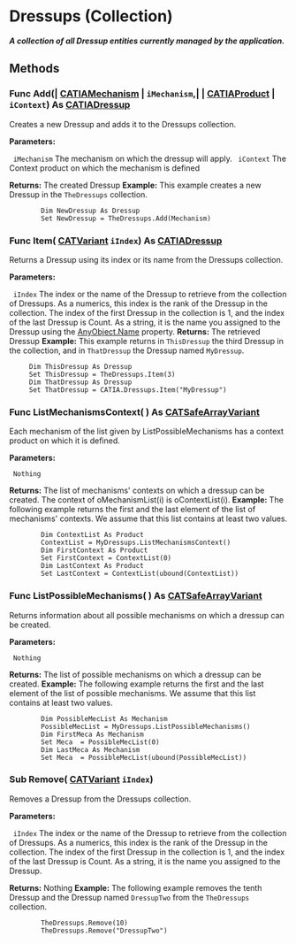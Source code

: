 # Dressups (Collection)

**_A collection of all Dressup entities currently managed by the application._**

## Methods

### Func **Add**(| [CATIAMechanism](../KinematicsInterfaces/interface_Mechanism_17799.md) | `iMechanism`,| | [CATIAProduct](../ProductStructureInterfaces/interface_Product_11223.md) | `iContext`) As [CATIADressup](../KinematicsInterfaces/interface_Dressup_11434.md)

   Creates a new Dressup and adds it to the Dressups collection.

**Parameters:**

` iMechanism`      The mechanism on which the dressup will apply.
` iContext`      The Context product on which the mechanism is defined

**Returns:**      The created Dressup  **Example:**      This example creates a new Dressup in the `TheDressups` collection.

```VBScript
        Dim NewDressup As Dressup
        Set NewDressup = TheDressups.Add(Mechanism)

```

### Func **Item**( [CATVariant](../System/typedef_CATVariant_20656.md)  `iIndex`) As [CATIADressup](../KinematicsInterfaces/interface_Dressup_11434.md)

   Returns a Dressup using its index or its name from the Dressups collection.

**Parameters:**

` iIndex`      The index or the name of the Dressup to retrieve from the collection of Dressups. As a numerics, this index is the rank of the Dressup in the collection. The index of the first Dressup in the collection is 1, and the index of the last Dressup is Count. As a string, it is the name you assigned to the Dressup using the
[AnyObject.Name](../System/interface_AnyObject_17321.htm#Name) property.  **Returns:**      The retrieved Dressup  **Example:**      This example returns in `ThisDressup` the third Dressup in the collection, and in `ThatDressup` the Dressup named `MyDressup`.

```VBScript
     Dim ThisDressup As Dressup
     Set ThisDressup = TheDressups.Item(3)
     Dim ThatDressup As Dressup
     Set ThatDressup = CATIA.Dressups.Item("MyDressup")

```

### Func **ListMechanismsContext**( ) As [CATSafeArrayVariant](../System/typedef_CATSafeArrayVariant_73843.md)

   Each mechanism of the list given by ListPossibleMechanisms has a context product on which it is defined.

**Parameters:**

` Nothing`

**Returns:**      The list of mechanisms' contexts on which a dressup can be created. The context of oMechanismList(i) is oContextList(i).  **Example:**      The following example returns the first and the last element of the list of mechanisms' contexts. We assume that this list contains at least two values.

```VBScript
        Dim ContextList As Product
        ContextList = MyDressups.ListMechanismsContext()
        Dim FirstContext As Product
        Set FirstContext = ContextList(0)
        Dim LastContext As Product
        Set LastContext = ContextList(ubound(ContextList))

```

### Func **ListPossibleMechanisms**( ) As [CATSafeArrayVariant](../System/typedef_CATSafeArrayVariant_73843.md)

   Returns information about all possible mechanisms on which a dressup can be created.

**Parameters:**

` Nothing`

**Returns:**      The list of possible mechanisms on which a dressup can be created.  **Example:**      The following example returns the first and the last element of the list of possible mechanisms. We assume that this list contains at least two values.

```VBScript
        Dim PossibleMecList As Mechanism
        PossibleMecList = MyDressups.ListPossibleMechanisms()
        Dim FirstMeca As Mechanism
        Set Meca  = PossibleMecList(0)
        Dim LastMeca As Mechanism
        Set Meca  = PossibleMecList(ubound(PossibleMecList))

```

### Sub **Remove**( [CATVariant](../System/typedef_CATVariant_20656.md)  `iIndex`)

   Removes a Dressup from the Dressups collection.

**Parameters:**

` iIndex`      The index or the name of the Dressup to retrieve from the collection of Dressups. As a numerics, this index is the rank of the Dressup in the collection. The index of the first Dressup in the collection is 1, and the index of the last Dressup is Count. As a string, it is the name you assigned to the Dressup.

**Returns:**      Nothing  **Example:**      The following example removes the tenth Dressup and the Dressup named `DressupTwo` from the `TheDressups` collection.

```VBScript
        TheDressups.Remove(10)
        TheDressups.Remove("DressupTwo")

```